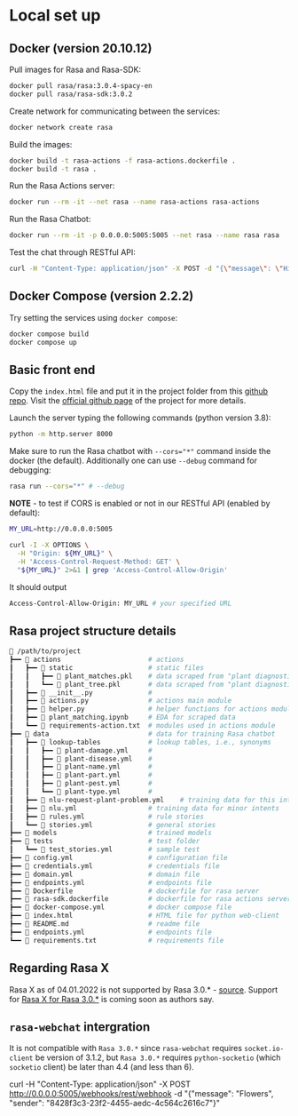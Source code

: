 # Local set up

## Docker (version 20.10.12)

Pull images for Rasa and Rasa-SDK:
```bash
docker pull rasa/rasa:3.0.4-spacy-en
docker pull rasa/rasa-sdk:3.0.2
```

Create network for communicating between the services:
```bash
docker network create rasa
```

Build the images:
```bash
docker build -t rasa-actions -f rasa-actions.dockerfile .
docker build -t rasa .
```

Run the Rasa Actions server:
```bash
docker run --rm -it --net rasa --name rasa-actions rasa-actions
```

Run the Rasa Chatbot:
```bash
docker run --rm -it -p 0.0.0.0:5005:5005 --net rasa --name rasa rasa
```

Test the chat through RESTful API:
```bash
curl -H "Content-Type: application/json" -X POST -d "{\"message\": \"Hi\", \"sender\": \"1\"}" "0.0.0.0:5005/webhooks/rest/webhook"
```

## Docker Compose (version 2.2.2)

Try setting the services using `docker compose`:
```bash
docker compose build
docker compose up
```

## Basic front end

Copy the `index.html` file and put it in the project folder from this [github repo](https://github.com/RasaHQ/how-to-rasa/tree/main/video-10-connectors). Visit the [official github page](https://github.com/scalableminds/chatroom) of the project for more details. 

Launch the server typing the following commands (python version 3.8):
```bash
python -m http.server 8000
```

Make sure to run the Rasa chatbot with `--cors="*"` command inside the docker (the default). Additionally one can use `--debug` command for debugging:
```bash
rasa run --cors="*" # --debug
```

__NOTE__ - to test if CORS is enabled or not in our RESTful API (enabled by default):
```bash
MY_URL=http://0.0.0.0:5005

curl -I -X OPTIONS \
  -H "Origin: ${MY_URL}" \
  -H 'Access-Control-Request-Method: GET' \
  "${MY_URL}" 2>&1 | grep 'Access-Control-Allow-Origin'
```
It should output 
```bash
Access-Control-Allow-Origin: MY_URL # your specified URL
```

## Rasa project structure details

```bash
📂 /path/to/project
┣━━ 📂 actions                      # actions
┃   ┣━━ 📂 static                   # static files
┃   ┃   ┣━━ 🔢 plant_matches.pkl    # data scraped from "plant diagnostic matrix"
┃   ┃   ┗━━ 🔢 plant_tree.pkl       # data scraped from "plant diagnostic matrix"
┃   ┣━━ 🐍 __init__.py              #
┃   ┣━━ 🐍 actions.py               # actions main module
┃   ┣━━ 🐍 helper.py                # helper functions for actions module
┃   ┣━━ 📄 plant_matching.ipynb     # EDA for scraped data
┃   ┗━━ 📄 requirements-action.txt  # modules used in actions module
┣━━ 📂 data                         # data for training Rasa chatbot
┃   ┣━━ 📂 lookup-tables            # lookup tables, i.e., synonyms
┃   ┃   ┣━━ 📄 plant-damage.yml     # 
┃   ┃   ┣━━ 📄 plant-disease.yml    #
┃   ┃   ┣━━ 📄 plant-name.yml       #
┃   ┃   ┣━━ 📄 plant-part.yml       #
┃   ┃   ┣━━ 📄 plant-pest.yml       #
┃   ┃   ┗━━ 📄 plant-type.yml       #
┃   ┣━━ 📄 nlu-request-plant-problem.yml    # training data for this intent
┃   ┣━━ 📄 nlu.yml                  # training data for minor intents
┃   ┣━━ 📄 rules.yml                # rule stories
┃   ┗━━ 📄 stories.yml              # general stories
┣━━ 📂 models                       # trained models
┣━━ 📂 tests                        # test folder
┃   ┗━━ 📄 test_stories.yml         # sample test
┣━━ 📄 config.yml                   # configuration file
┣━━ 📄 credentials.yml              # credentials file
┣━━ 📄 domain.yml                   # domain file
┣━━ 📄 endpoints.yml                # endpoints file
┣━━ 🐋 Dockerfile                   # dockerfile for rasa server
┣━━ 🐋 rasa-sdk.dockerfile          # dockerfile for rasa actions server
┣━━ 🐋 docker-compose.yml           # docker compose file
┣━━ 📄 index.html                   # HTML file for python web-client
┣━━ 📄 README.md                    # readme file
┣━━ 📄 endpoints.yml                # endpoints file
┗━━ 📄 requirements.txt             # requirements file
```

## Regarding Rasa X

Rasa X as of 04.01.2022 is not supported by Rasa 3.0.* - [source](https://rasa.com/docs/rasa-x/changelog/compatibility-matrix/). Support for [Rasa X for Rasa 3.0.*](https://forum.rasa.com/t/rasa-x-3-0/49700) is coming soon as authors say.

## `rasa-webchat` intergration

It is not compatible with `Rasa 3.0.*` since `rasa-webchat` requires `socket.io-client` be version of 3.1.2, but `Rasa 3.0.*` requires `python-socketio` (which `socketio` client) be later than 4.4 (and less than 6).

curl -H "Content-Type: application/json" -X POST http://0.0.0.0:5005/webhooks/rest/webhook -d "{\"message\": \"Flowers\", \"sender\": \"8428f3c3-23f2-4455-aedc-4c564c2616c7\"}"